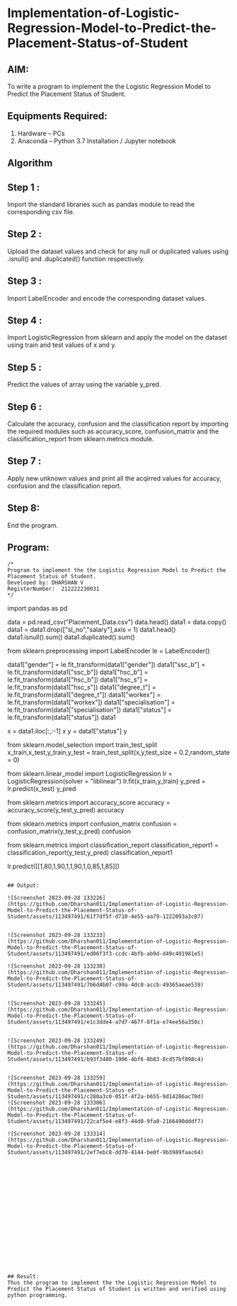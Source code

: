 # Implementation-of-Logistic-Regression-Model-to-Predict-the-Placement-Status-of-Student

## AIM:
To write a program to implement the the Logistic Regression Model to Predict the Placement Status of Student.

## Equipments Required:
1. Hardware – PCs
2. Anaconda – Python 3.7 Installation / Jupyter notebook

## Algorithm
## Step 1 :
Import the standard libraries such as pandas module to read the corresponding csv file.

## Step 2 :
Upload the dataset values and check for any null or duplicated values using .isnull() and .duplicated() function respectively.

## Step 3 :
Import LabelEncoder and encode the corresponding dataset values.

## Step 4 :
Import LogisticRegression from sklearn and apply the model on the dataset using train and test values of x and y.

## Step 5 :
Predict the values of array using the variable y_pred.

## Step 6 :
Calculate the accuracy, confusion and the classification report by importing the required modules such as accuracy_score, confusion_matrix and the classification_report from sklearn.metrics module.

## Step 7 :
Apply new unknown values and print all the acqirred values for accuracy, confusion and the classification report.

## Step 8:
End the program.

## Program:
```
/*
Program to implement the the Logistic Regression Model to Predict the Placement Status of Student.
Developed by: DHARSHAN V
RegisterNumber:  212222230031
*/
```
import pandas as pd

data = pd.read_csv("Placement_Data.csv")
data.head()
data1 = data.copy()
data1 = data1.drop(["sl_no","salary"],axis = 1)
data1.head()
data1.isnull().sum()
data1.duplicated().sum()

from sklearn.preprocessing import LabelEncoder
le = LabelEncoder()

data1["gender"] = le.fit_transform(data1["gender"])
data1["ssc_b"] = le.fit_transform(data1["ssc_b"])
data1["hsc_b"] = le.fit_transform(data1["hsc_b"])
data1["hsc_s"] = le.fit_transform(data1["hsc_s"])
data1["degree_t"] = le.fit_transform(data1["degree_t"])
data1["workex"] = le.fit_transform(data1["workex"])
data1["specialisation"] = le.fit_transform(data1["specialisation"])
data1["status"] = le.fit_transform(data1["status"])
data1

x = data1.iloc[:,:-1]
x
y = data1["status"]
y

from sklearn.model_selection import train_test_split
x_train,x_test,y_train,y_test = train_test_split(x,y,test_size = 0.2,random_state = 0)

from sklearn.linear_model import LogisticRegression
lr = LogisticRegression(solver = "liblinear")
lr.fit(x_train,y_train)
y_pred = lr.predict(x_test)
y_pred

from sklearn.metrics import accuracy_score
accuracy = accuracy_score(y_test,y_pred)
accuracy

from sklearn.metrics import confusion_matrix
confusion = confusion_matrix(y_test,y_pred)
confusion

from sklearn.metrics import classification_report
classification_report1 = classification_report(y_test,y_pred)
classification_report1

lr.predict([[1,80,1,90,1,1,90,1,0,85,1,85]])
```

## Output:

![Screenshot 2023-09-28 133226](https://github.com/Dharshan011/Implementation-of-Logistic-Regression-Model-to-Predict-the-Placement-Status-of-Student/assets/113497491/61f7df5f-d710-4e55-aa79-1222093a3c07)


![Screenshot 2023-09-28 133233](https://github.com/Dharshan011/Implementation-of-Logistic-Regression-Model-to-Predict-the-Placement-Status-of-Student/assets/113497491/ed06f3f3-ccdc-4bfb-ab9d-d49c491981e5)

![Screenshot 2023-09-28 133238](https://github.com/Dharshan011/Implementation-of-Logistic-Regression-Model-to-Predict-the-Placement-Status-of-Student/assets/113497491/7b6d4b07-c99a-4dc0-accb-49365aeae539)


![Screenshot 2023-09-28 133245](https://github.com/Dharshan011/Implementation-of-Logistic-Regression-Model-to-Predict-the-Placement-Status-of-Student/assets/113497491/e1c3dde4-a7d7-467f-8f1a-e74ee56a350c)


![Screenshot 2023-09-28 133249](https://github.com/Dharshan011/Implementation-of-Logistic-Regression-Model-to-Predict-the-Placement-Status-of-Student/assets/113497491/b93f3480-1906-4bf6-8b83-8cd57bf898c4)


![Screenshot 2023-09-28 133259](https://github.com/Dharshan011/Implementation-of-Logistic-Regression-Model-to-Predict-the-Placement-Status-of-Student/assets/113497491/c280a3c0-051f-4f2a-b655-9d14286ac70d)
![Screenshot 2023-09-28 133306](https://github.com/Dharshan011/Implementation-of-Logistic-Regression-Model-to-Predict-the-Placement-Status-of-Student/assets/113497491/22caf5e4-e8f3-44d0-9fa0-2166490dddf7)

![Screenshot 2023-09-28 133314](https://github.com/Dharshan011/Implementation-of-Logistic-Regression-Model-to-Predict-the-Placement-Status-of-Student/assets/113497491/2ef7ebc8-dd70-4144-be0f-9b3989faac64)



















## Result:
Thus the program to implement the the Logistic Regression Model to Predict the Placement Status of Student is written and verified using python programming.

